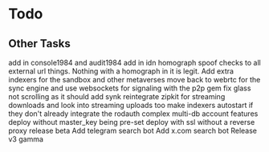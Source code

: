 # Todo

## Other Tasks

add in console1984 and audit1984
add in idn homograph spoof checks to all external url things. Nothing with a homograph in it is legit.
Add extra indexers for the sandbox and other metaverses
move back to webrtc for the sync engine and use websockets for signaling with the p2p gem
fix glass not scrolling as it should
add synk
reintegrate zipkit for streaming downloads and look into streaming uploads too
make indexers autostart if they don't already
integrate the rodauth complex multi-db account features
deploy without master_key being pre-set
deploy with ssl without a reverse proxy
release beta
Add telegram search bot
Add x.com search bot
Release v3 gamma
